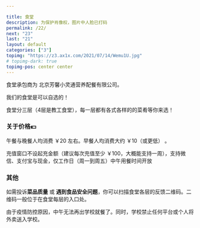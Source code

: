 ```yaml
---

title: 食堂
description: 为保护肖像权，图片中人脸已打码
permalink: /22/
next: "23"
last: "21"
layout: default
categories: ["3"]
topimg: "https://z3.ax1x.com/2021/07/14/Wemu1U.jpg"
# topimg-dark: true
topimg-pos: center center
---
```



<!-- ## 食堂 -->

食堂承包商为 北京芳馨小灵通营养配餐有限公司。

我们的食堂是可以自选的！

食堂分三层（4层是教工食堂），每一层都有各式各样的的菜肴等你来选！

### 关于价格💵
午餐与晚餐人均消费 ￥20 左右。早餐人均消费大约 ￥10（或更低） 。

<!-- 然而性价比并不怎么好，味道请自行评判 -->

充值窗口不设起充金额（建议每次充值至少 ￥100，大概能支持一周），支持微信、支付宝与现金，仅工作日（周一到周五）中午用餐时间开放

### 其他
如需投诉**菜品质量** 或 **遇到食品安全问题**，你可以扫描食堂各层的反馈二维码。二维码一般位于在食堂每层的入口处。

由于疫情防控原因，中午无法再出学校就餐了。同时，学校禁止任何平台或个人将外卖送入学校。

